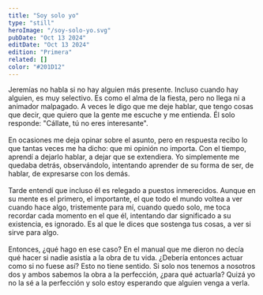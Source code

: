 ```yaml
---
title: "Soy solo yo"
type: "still"
heroImage: "/soy-solo-yo.svg"
pubDate: "Oct 13 2024"
editDate: "Oct 13 2024"
edition: "Primera"
related: []
color: "#201D12"
---
```


Jeremías no habla si no hay alguien más presente. Incluso cuando hay alguien, es muy selectivo. Es como el alma de la fiesta, pero no llega ni a animador malpagado. A veces le digo que me deje hablar, que tengo cosas que decir, que quiero que la gente me escuche y me entienda. Él solo responde: "Cállate, tú no eres interesante".
<br><br>
En ocasiones me deja opinar sobre el asunto, pero en respuesta recibo lo que tantas veces me ha dicho: que mi opinión no importa. Con el tiempo, aprendí a dejarlo hablar, a dejar que se extendiera. Yo simplemente me quedaba detrás, observándolo, intentando aprender de su forma de ser, de hablar, de expresarse con los demás.
<br><br>
Tarde entendí que incluso él es relegado a puestos inmerecidos. Aunque en su mente es el primero, el importante, el que todo el mundo voltea a ver cuando hace algo, tristemente para mí, cuando quedo solo, me toca recordar cada momento en el que él, intentando dar significado a su existencia, es ignorado. Es al que le dices que sostenga tus cosas, a ver si sirve para algo.
<br><br>
Entonces, ¿qué hago en ese caso? En el manual que me dieron no decía qué hacer si nadie asistía a la obra de tu vida. ¿Debería entonces actuar como si no fuese así? Esto no tiene sentido. Si solo nos tenemos a nosotros dos y ambos sabemos la obra a la perfección, ¿para qué actuarla? Quizá yo no la sé a la perfección y solo estoy esperando que alguien venga a verla.
